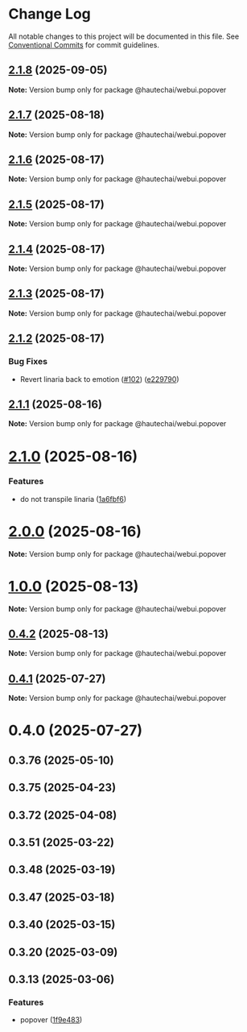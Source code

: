 # Change Log

All notable changes to this project will be documented in this file.
See [Conventional Commits](https://conventionalcommits.org) for commit guidelines.

## [2.1.8](https://github.com/HautechAI/webui/compare/@hautechai/webui.popover@2.1.7...@hautechai/webui.popover@2.1.8) (2025-09-05)

**Note:** Version bump only for package @hautechai/webui.popover

## [2.1.7](https://github.com/HautechAI/webui/compare/@hautechai/webui.popover@2.1.6...@hautechai/webui.popover@2.1.7) (2025-08-18)

**Note:** Version bump only for package @hautechai/webui.popover

## [2.1.6](https://github.com/HautechAI/webui/compare/@hautechai/webui.popover@2.1.5...@hautechai/webui.popover@2.1.6) (2025-08-17)

**Note:** Version bump only for package @hautechai/webui.popover

## [2.1.5](https://github.com/HautechAI/webui/compare/@hautechai/webui.popover@2.1.4...@hautechai/webui.popover@2.1.5) (2025-08-17)

**Note:** Version bump only for package @hautechai/webui.popover

## [2.1.4](https://github.com/HautechAI/webui/compare/@hautechai/webui.popover@2.1.3...@hautechai/webui.popover@2.1.4) (2025-08-17)

**Note:** Version bump only for package @hautechai/webui.popover

## [2.1.3](https://github.com/HautechAI/webui/compare/@hautechai/webui.popover@2.1.2...@hautechai/webui.popover@2.1.3) (2025-08-17)

**Note:** Version bump only for package @hautechai/webui.popover

## [2.1.2](https://github.com/HautechAI/webui/compare/@hautechai/webui.popover@2.1.1...@hautechai/webui.popover@2.1.2) (2025-08-17)

### Bug Fixes

- Revert linaria back to emotion ([#102](https://github.com/HautechAI/webui/issues/102)) ([e229790](https://github.com/HautechAI/webui/commit/e229790dae8eba4b3037bbe41365e5a73ab7f6dc))

## [2.1.1](https://github.com/HautechAI/webui/compare/@hautechai/webui.popover@2.1.0...@hautechai/webui.popover@2.1.1) (2025-08-16)

**Note:** Version bump only for package @hautechai/webui.popover

# [2.1.0](https://github.com/HautechAI/webui/compare/@hautechai/webui.popover@1.0.0...@hautechai/webui.popover@2.1.0) (2025-08-16)

### Features

- do not transpile linaria ([1a6fbf6](https://github.com/HautechAI/webui/commit/1a6fbf6353a0e5028040006b5045170cf83f1ba0))

# [2.0.0](https://github.com/HautechAI/webui/compare/@hautechai/webui.popover@1.0.0...@hautechai/webui.popover@2.0.0) (2025-08-16)

**Note:** Version bump only for package @hautechai/webui.popover

# [1.0.0](https://github.com/HautechAI/webui/compare/@hautechai/webui.popover@0.4.2...@hautechai/webui.popover@1.0.0) (2025-08-13)

**Note:** Version bump only for package @hautechai/webui.popover

## [0.4.2](https://github.com/HautechAI/webui/compare/@hautechai/webui.popover@0.4.1...@hautechai/webui.popover@0.4.2) (2025-08-13)

**Note:** Version bump only for package @hautechai/webui.popover

## [0.4.1](https://github.com/HautechAI/webui/compare/@hautechai/webui.popover@0.4.0...@hautechai/webui.popover@0.4.1) (2025-07-27)

**Note:** Version bump only for package @hautechai/webui.popover

# 0.4.0 (2025-07-27)

## 0.3.76 (2025-05-10)

## 0.3.75 (2025-04-23)

## 0.3.72 (2025-04-08)

## 0.3.51 (2025-03-22)

## 0.3.48 (2025-03-19)

## 0.3.47 (2025-03-18)

## 0.3.40 (2025-03-15)

## 0.3.20 (2025-03-09)

## 0.3.13 (2025-03-06)

### Features

- popover ([1f9e483](https://github.com/HautechAI/webui/commit/1f9e483e4a7ff8c37c898b0ddd4d4beca70ff6a0))
